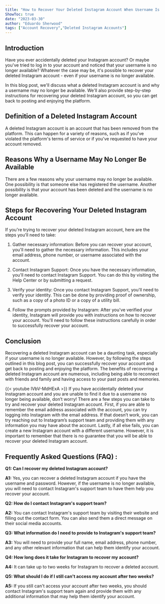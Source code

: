 ```yaml
---
title: "How to Recover Your Deleted Instagram Account When Username Is No Longer Available!"
ShowToc: true 
date: "2023-03-30"
author: "Eduardo Sherwood" 
tags: ["Account Recovery","Deleted Instagram Accounts"]
---
```

## Introduction

Have you ever accidentally deleted your Instagram account? Or maybe you've tried to log in to your account and noticed that your username is no longer available? Whatever the case may be, it's possible to recover your deleted Instagram account - even if your username is no longer available.

In this blog post, we'll discuss what a deleted Instagram account is and why a username may no longer be available. We'll also provide step-by-step instructions for recovering your deleted Instagram account, so you can get back to posting and enjoying the platform.

## Definition of a Deleted Instagram Account

A deleted Instagram account is an account that has been removed from the platform. This can happen for a variety of reasons, such as if you've violated the platform's terms of service or if you've requested to have your account removed.

## Reasons Why a Username May No Longer Be Available

There are a few reasons why your username may no longer be available. One possibility is that someone else has registered the username. Another possibility is that your account has been deleted and the username is no longer available.

## Steps for Recovering Your Deleted Instagram Account

If you're trying to recover your deleted Instagram account, here are the steps you'll need to take:

1. Gather necessary information: Before you can recover your account, you'll need to gather the necessary information. This includes your email address, phone number, or username associated with the account.

2. Contact Instagram Support: Once you have the necessary information, you'll need to contact Instagram Support. You can do this by visiting the Help Center or by submitting a request.

3. Verify your identity: Once you contact Instagram Support, you'll need to verify your identity. This can be done by providing proof of ownership, such as a copy of a photo ID or a copy of a utility bill.

4. Follow the prompts provided by Instagram: After you've verified your identity, Instagram will provide you with instructions on how to recover your account. You'll need to follow these instructions carefully in order to successfully recover your account.

## Conclusion

Recovering a deleted Instagram account can be a daunting task, especially if your username is no longer available. However, by following the steps outlined in this blog post, you can successfully recover your account and get back to posting and enjoying the platform. The benefits of recovering a deleted Instagram account are numerous, including being able to reconnect with friends and family and having access to your past posts and memories.

{{< youtube IVbV-MdHExA >}} 
If you have accidentally deleted your Instagram account and you are unable to find it due to a username no longer being available, don’t worry! There are a few steps you can take to try and recover your deleted Instagram account. First, if you are able to remember the email address associated with the account, you can try logging into Instagram with the email address. If that doesn’t work, you can try reaching out to Instagram’s support team and providing them with any information you may have about the account. Lastly, if all else fails, you can create a new Instagram account with a different username. However, it is important to remember that there is no guarantee that you will be able to recover your deleted Instagram account.

## Frequently Asked Questions (FAQ) :
**Q1: Can I recover my deleted Instagram account?**

**A1:** Yes, you can recover a deleted Instagram account if you have the username and password. However, if the username is no longer available, you will need to contact Instagram's support team to have them help you recover your account.

**Q2: How do I contact Instagram's support team?**

**A2:** You can contact Instagram's support team by visiting their website and filling out the contact form. You can also send them a direct message on their social media accounts.

**Q3: What information do I need to provide to Instagram's support team?**

**A3:** You will need to provide your full name, email address, phone number, and any other relevant information that can help them identify your account.

**Q4: How long does it take for Instagram to recover my account?**

**A4:** It can take up to two weeks for Instagram to recover a deleted account.

**Q5: What should I do if I still can't access my account after two weeks?**

**A5:** If you still can't access your account after two weeks, you should contact Instagram's support team again and provide them with any additional information that may help them identify your account.


